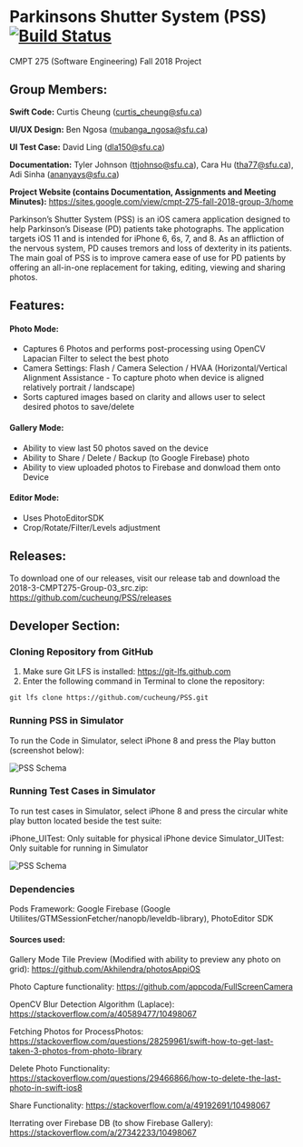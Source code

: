 # Parkinsons Shutter System (PSS) [![Build Status](https://travis-ci.org/cucheung/PSS.svg?branch=master)](https://travis-ci.org/cucheung/PSS)

CMPT 275 (Software Engineering) Fall 2018 Project

## Group Members:
**Swift Code:** Curtis Cheung (curtis_cheung@sfu.ca)

**UI/UX Design:** Ben Ngosa (mubanga_ngosa@sfu.ca)

**UI Test Case:** David Ling (dla150@sfu.ca)

**Documentation:** Tyler Johnson (ttjohnso@sfu.ca), Cara Hu (tha77@sfu.ca), Adi Sinha (ananyays@sfu.ca)

**Project Website (contains Documentation, Assignments and Meeting Minutes):** https://sites.google.com/view/cmpt-275-fall-2018-group-3/home

Parkinson’s Shutter System (PSS) is an iOS camera application designed to help Parkinson’s Disease (PD) patients take photographs. The application targets iOS 11 and is intended for iPhone 6, 6s, 7, and 8. 
As an affliction of the nervous system, PD causes tremors and loss of dexterity in its patients. The main goal of PSS is to improve camera ease of use for PD patients by offering an all-in-one replacement for taking, editing, viewing and sharing photos.

## Features:
#### Photo Mode:
* Captures 6 Photos and performs post-processing using OpenCV Lapacian Filter to select the best photo
* Camera Settings: Flash / Camera Selection / HVAA (Horizontal/Vertical Alignment Assistance - To capture photo when device is aligned relatively portrait / landscape)
* Sorts captured images based on clarity and allows user to select desired photos to save/delete

#### Gallery Mode:
* Ability to view last 50 photos saved on the device
* Ability to Share / Delete / Backup (to Google Firebase) photo
* Ability to view uploaded photos to Firebase and donwload them onto Device

#### Editor Mode:
* Uses PhotoEditorSDK
* Crop/Rotate/Filter/Levels adjustment

## Releases:

To download one of our releases, visit our release tab and download the 2018-3-CMPT275-Group-03_src.zip: https://github.com/cucheung/PSS/releases

## Developer Section:

### Cloning Repository from GitHub

1. Make sure Git LFS is installed: https://git-lfs.github.com 
2. Enter the following command in Terminal to clone the repository:
```
git lfs clone https://github.com/cucheung/PSS.git 
```

### Running PSS in Simulator

To run the Code in Simulator, select iPhone 8 and press the Play button (screenshot below):

![PSS Schema](https://i.imgur.com/FM6FdXg.png)

### Running Test Cases in Simulator

To run test cases in Simulator, select iPhone 8 and press the circular white play button located beside the test suite:

iPhone_UITest: Only suitable for physical iPhone device
Simulator_UITest: Only suitable for running in Simulator

![PSS Schema](https://i.imgur.com/tqvRLsE.png)

### Dependencies 

Pods Framework: Google Firebase (Google Utiliites/GTMSessionFetcher/nanopb/leveldb-library), PhotoEditor SDK


#### Sources used:
Gallery Mode Tile Preview (Modified with ability to preview any photo on grid): https://github.com/Akhilendra/photosAppiOS

Photo Capture functionality: https://github.com/appcoda/FullScreenCamera

OpenCV Blur Detection Algorithm (Laplace): https://stackoverflow.com/a/40589477/10498067

Fetching Photos for ProcessPhotos: https://stackoverflow.com/questions/28259961/swift-how-to-get-last-taken-3-photos-from-photo-library 

Delete Photo Functionality: https://stackoverflow.com/questions/29466866/how-to-delete-the-last-photo-in-swift-ios8 

Share Functionality: https://stackoverflow.com/a/49192691/10498067

Iterrating over Firebase DB (to show Firebase Gallery): https://stackoverflow.com/a/27342233/10498067
